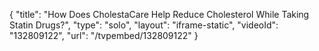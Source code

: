 {
    "title": "How Does CholestaCare Help Reduce Cholesterol While Taking Statin Drugs?",
    "type": "solo",
    "layout": "iframe-static",
    "videoId": "132809122",
    "url": "\/tvpembed\/132809122"
}
